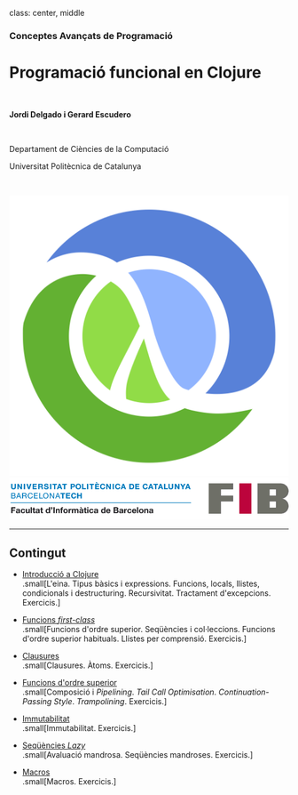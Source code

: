 class: center, middle

### Conceptes Avançats de Programació

# Programació funcional en Clojure

<br>

**Jordi Delgado i Gerard Escudero**

<br>

Departament de Ciències de la Computació

Universitat Politècnica de Catalunya

<br>

![:scale 12%](figures/clojure_logo.png) ![:scale 75%](figures/fib.png)

---

## Contingut

- [Introducció a Clojure](introduccio.html) <br>
.small[L'eina. Tipus bàsics i expressions. Funcions, locals, llistes, condicionals i destructuring. Recursivitat. Tractament d'excepcions. Exercicis.]

- [Funcions *first-class*](firstClass.html) <br>
.small[Funcions d'ordre superior. Seqüències i col·leccions. Funcions d'ordre superior habituals. Llistes per comprensió. Exercicis.]

- [Clausures](clausures.html) <br>
.small[Clausures. Àtoms. Exercicis.]

- [Funcions d'ordre superior](ordre-superior.html) <br>
.small[Composició i *Pipelining*. *Tail Call Optimisation*. *Continuation-Passing Style*. *Trampolining*. Exercicis.]

- [Immutabilitat](immutabilitat.html) <br>
.small[Immutabilitat. Exercicis.]

- [Seqüències _Lazy_](lazy.html) <br>
.small[Avaluació mandrosa. Seqüències mandroses. Exercicis.]

- [Macros](macros.html) <br>
.small[Macros. Exercicis.]

